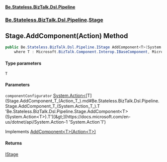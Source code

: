 #### [Be.Stateless.BizTalk.Dsl.Pipeline](README.md 'README')
### [Be.Stateless.BizTalk.Dsl.Pipeline](Be.Stateless.BizTalk.Dsl.Pipeline.md 'Be.Stateless.BizTalk.Dsl.Pipeline').[Stage](Stage.md 'Be.Stateless.BizTalk.Dsl.Pipeline.Stage')

## Stage.AddComponent<T>(Action<T>) Method

```csharp
public Be.Stateless.BizTalk.Dsl.Pipeline.IStage AddComponent<T>(System.Action<T> componentConfigurator)
    where T : Microsoft.BizTalk.Component.Interop.IBaseComponent, Microsoft.BizTalk.Component.Interop.IComponentUI, Microsoft.BizTalk.Component.Interop.IPersistPropertyBag, new();
```
#### Type parameters

<a name='Be.Stateless.BizTalk.Dsl.Pipeline.Stage.AddComponent_T_(System.Action_T_).T'></a>

`T`
#### Parameters

<a name='Be.Stateless.BizTalk.Dsl.Pipeline.Stage.AddComponent_T_(System.Action_T_).componentConfigurator'></a>

`componentConfigurator` [System.Action&lt;](https://docs.microsoft.com/en-us/dotnet/api/System.Action-1 'System.Action`1')[T](Stage.AddComponent_T_(Action_T_).md#Be.Stateless.BizTalk.Dsl.Pipeline.Stage.AddComponent_T_(System.Action_T_).T 'Be.Stateless.BizTalk.Dsl.Pipeline.Stage.AddComponent<T>(System.Action<T>).T')[&gt;](https://docs.microsoft.com/en-us/dotnet/api/System.Action-1 'System.Action`1')

Implements [AddComponent&lt;T&gt;(Action&lt;T&gt;)](IStage.AddComponent_T_(Action_T_).md 'Be.Stateless.BizTalk.Dsl.Pipeline.IStage.AddComponent<T>(System.Action<T>)')

#### Returns
[IStage](IStage.md 'Be.Stateless.BizTalk.Dsl.Pipeline.IStage')